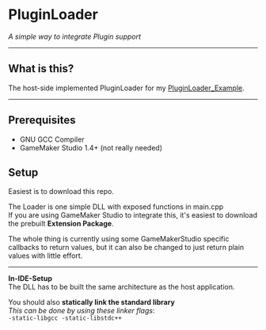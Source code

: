 # PluginLoader
*A simple way to integrate Plugin support*</br>

---
## What is this?
The host-side implemented PluginLoader for my [PluginLoader_Example](https://github.com/sam-k0/PluginLoader_DefaultPlugin). <br>



---
## Prerequisites
- GNU GCC Compiler
- GameMaker Studio 1.4+ (not really needed)

## Setup
Easiest is to download this repo. <br>

The Loader is one simple DLL with exposed functions in main.cpp<br>
If you are using GameMaker Studio to integrate this, it's easiest to download the prebuilt **Extension Package**.<br>

The whole thing is currently using some GameMakerStudio specific callbacks to return values, but it can also be changed to just return plain values with little effort.<br>

---
**In-IDE-Setup**<br>
The DLL has to be built the same architecture as the host application.<br>

You should also **statically link the standard library**<br>
*This can be done by using these linker flags*:<br>
`-static-libgcc -static-libstdc++`

